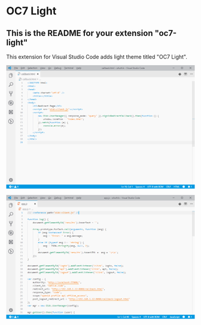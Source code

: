 # OC7 Light
## This is the README for your extension "oc7-light"
This extension for Visual Studio Code adds light theme titled "OC7 Light".

![HTML](images/html.png)

![JavaScript](images/js.png)